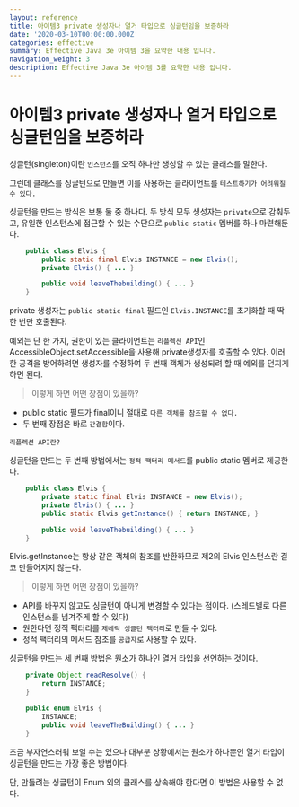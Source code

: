 ```yaml
---
layout: reference
title: 아이템3 private 생성자나 열거 타입으로 싱글턴임을 보증하라
date: '2020-03-10T00:00:00.000Z'
categories: effective
summary: Effective Java 3e 아이템 3을 요약한 내용 입니다.
navigation_weight: 3
description: Effective Java 3e 아이템 3를 요약한 내용 입니다.
---
```


# 아이템3 private 생성자나 열거 타입으로 싱글턴임을 보증하라

싱글턴\(singleton\)이란 `인스턴스`를 오직 하나만 생성할 수 있는 클래스를 말한다.

그런데 클래스를 싱글턴으로 만들면 이를 사용하는 클라이언트를 `테스트하기가 어려워질 수 있다.`

싱글턴을 만드는 방식은 보통 둘 중 하나다. 두 방식 모두 생성자는 `private`으로 감춰두고, 유일한 인스턴스에 접근할 수 있는 수단으로 `public static` 멤버를 하나 마련해둔다.

```java
    public class Elvis {
        public static final Elvis INSTANCE = new Elvis();
        private Elvis() { ... }

        public void leaveThebuilding() { ... }
    }
```

private 생성자는 `public static final` 필드인 `Elvis.INSTANCE`를 초기화할 때 딱 한 번만 호출된다.

예외는 단 한 가지, 권한이 있는 클라이언트는 `리플렉션 API`인 AccessibleObject.setAccessible을 사용해 private생성자를 호출할 수 있다. 이러한 공격을 방어하려면 생성자를 수정하여 두 번째 객체가 생성되려 할 때 예외를 던지게 하면 된다.

> 이렇게 하면 어떤 장점이 있을까?

* public static 필드가 final이니 절대로 `다른 객체를 참조할 수 없다.`
* 두 번째 장점은 바로 `간결함`이다.

`리플렉션 API란?`

싱글턴을 만드는 두 번째 방법에서는 `정적 팩터리 메서드`를 public static 멤버로 제공한다.

```java
    public class Elvis {
        private static final Elvis INSTANCE = new Elvis();
        private Elvis() { ... }
        public static Elvis getInstance() { return INSTANCE; }

        public void leaveThebuilding() { ... }
    }
```

Elvis.getInstance는 항상 같은 객체의 참조를 반환하므로 제2의 Elvis 인스턴스란 결코 만들어지지 않는다.

> 이렇게 하면 어떤 장점이 있을까?

* API를 바꾸지 않고도 싱글턴이 아니게 변경할 수 있다는 점이다. \(스레드별로 다른 인스턴스를 넘겨주게 할 수 있다\)
* 원한다면 정적 팩터리를 `제네릭 싱글턴 팩터리`로 만들 수 있다.
* 정적 팩터리의 메서드 참조를 `공급자`로 사용할 수 있다.

싱글턴을 만드는 세 번째 방법은 원소가 하나인 열거 타입을 선언하는 것이다.

```java
    private Object readResolve() {
        return INSTANCE;
    }

    public enum Elvis {
        INSTANCE;
        public void leaveTheBuilding() { ... }
    }
```

조금 부자연스러워 보일 수는 있으나 대부분 상황에서는 원소가 하나뿐인 열거 타입이 싱글턴을 만드는 가장 좋은 방법이다.

단, 만들려는 싱글턴이 Enum 외의 클래스를 상속해야 한다면 이 방법은 사용할 수 없다.

